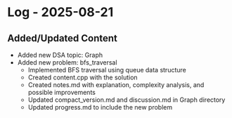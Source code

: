 # Log - 2025-08-21

## Added/Updated Content

- Added new DSA topic: Graph
- Added new problem: bfs_traversal
  - Implemented BFS traversal using queue data structure
  - Created content.cpp with the solution
  - Created notes.md with explanation, complexity analysis, and possible improvements
  - Updated compact_version.md and discussion.md in Graph directory
  - Updated progress.md to include the new problem